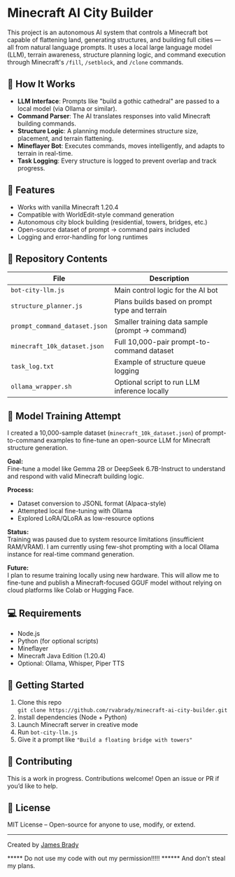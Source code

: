 # Minecraft AI City Builder

This project is an autonomous AI system that controls a Minecraft bot capable of flattening land, generating structures, and building full cities — all from natural language prompts. It uses a local large language model (LLM), terrain awareness, structure planning logic, and command execution through Minecraft's `/fill`, `/setblock`, and `/clone` commands.

## 🔧 How It Works

- **LLM Interface**: Prompts like "build a gothic cathedral" are passed to a local model (via Ollama or similar).
- **Command Parser**: The AI translates responses into valid Minecraft building commands.
- **Structure Logic**: A planning module determines structure size, placement, and terrain flattening.
- **Mineflayer Bot**: Executes commands, moves intelligently, and adapts to terrain in real-time.
- **Task Logging**: Every structure is logged to prevent overlap and track progress.

## 🧠 Features

- Works with vanilla Minecraft 1.20.4
- Compatible with WorldEdit-style command generation
- Autonomous city block building (residential, towers, bridges, etc.)
- Open-source dataset of prompt → command pairs included
- Logging and error-handling for long runtimes

## 📁 Repository Contents

| File | Description |
|------|-------------|
| `bot-city-llm.js` | Main control logic for the AI bot |
| `structure_planner.js` | Plans builds based on prompt type and terrain |
| `prompt_command_dataset.json` | Smaller training data sample (prompt → command) |
| `minecraft_10k_dataset.json` | Full 10,000-pair prompt-to-command dataset |
| `task_log.txt` | Example of structure queue logging |
| `ollama_wrapper.sh` | Optional script to run LLM inference locally |

## 🧠 Model Training Attempt

I created a 10,000-sample dataset (`minecraft_10k_dataset.json`) of prompt-to-command examples to fine-tune an open-source LLM for Minecraft structure generation.

**Goal:**  
Fine-tune a model like Gemma 2B or DeepSeek 6.7B-Instruct to understand and respond with valid Minecraft building logic.

**Process:**  
- Dataset conversion to JSONL format (Alpaca-style)
- Attempted local fine-tuning with Ollama
- Explored LoRA/QLoRA as low-resource options

**Status:**  
Training was paused due to system resource limitations (insufficient RAM/VRAM). I am currently using few-shot prompting with a local Ollama instance for real-time command generation.

**Future:**  
I plan to resume training locally using new hardware. This will allow me to fine-tune and publish a Minecraft-focused GGUF model without relying on cloud platforms like Colab or Hugging Face.

## 💻 Requirements

- Node.js
- Python (for optional scripts)
- Mineflayer
- Minecraft Java Edition (1.20.4)
- Optional: Ollama, Whisper, Piper TTS

## 🚀 Getting Started

1. Clone this repo  
   `git clone https://github.com/rvabrady/minecraft-ai-city-builder.git`
2. Install dependencies (Node + Python)
3. Launch Minecraft server in creative mode
4. Run `bot-city-llm.js`
5. Give it a prompt like `"Build a floating bridge with towers"`

## 🤝 Contributing

This is a work in progress. Contributions welcome! Open an issue or PR if you’d like to help.

## 📜 License

MIT License – Open-source for anyone to use, modify, or extend.

---

Created by [James Brady](https://github.com/rvabrady) 

***** Do not use my code with out my permission!!!!!   ****** And don't steal my plans.

